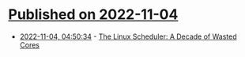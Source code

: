 # [Published on 2022-11-04](index.md)

* [2022-11-04, 04:50:34](https://news.ycombinator.com/item?id=33462345) - [The Linux Scheduler: A Decade of Wasted Cores](https://blog.acolyer.org/2016/04/26/the-linux-scheduler-a-decade-of-wasted-cores/)
